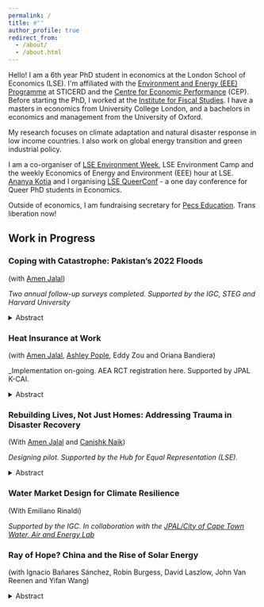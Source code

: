 ```yaml
---
permalink: /
title: #""
author_profile: true
redirect_from: 
  - /about/
  - /about.html
---
```


Hello! I am a 6th year PhD student in economics at the London School of Economics (LSE). I'm affiliated with the [Environment and Energy (EEE) Programme](https://sticerd.lse.ac.uk/_new/our-work/economics-of-environment-and-energy/) at STICERD and the [Centre for Economic Performance](https://cep.lse.ac.uk/_new/people/person.asp?id=11236#:~:text=Pol%20Simpson%20is%20a%20PhD,the%20Institute%20for%20Fiscal%20Studies.) (CEP). Before starting the PhD, I worked at the [Institute for Fiscal Studies](https://ifs.org.uk). I have a masters in economics from University College London, and a bachelors in economics and management from the University of Oxford. 

My research focuses on climate adaptation and natural disaster response in low income countries. I also work on global energy transition and green industrial policy. 

I am a co-organiser of [LSE Environment Week](https://www.lse-environment-week.com), LSE Environment Camp and the weekly Economics of Energy and Environment (EEE) hour at LSE. [Ananya Kotia](https://ananyakotia.com) and I organising [LSE QueerConf](https://www.lsequeerconf.com) - a one day conference for Queer PhD students in Economics. 

Outside of economics, I am fundraising secretary for [Pecs Education](https://pecseducation.com). Trans liberation now!  

## Work in Progress 

### Coping with Catastrophe: Pakistan’s 2022 Floods

(with [Amen Jalal](https://amenjalal.com))

_Two annual follow-up surveys completed. Supported by the IGC, STEG and Harvard University_

<details>
  <summary>Abstract</summary>
Disaster response policies often focus on immediate relief or long-term reconstruction, but what happens in between? We examine how the impacts of Pakistan's 2022 floods evolve over two years, by collecting panel data from 5,100 low-income households across six districts, and leveraging exogenous local variation in topography and rainfall to estimate causal effects. One year post-floods, a more severe flood shock depleted household assets and reduced labor demand, prompting households to sell assets, commute further for work, and turn to self-employment. They also received more formal and informal aid. As a result, they were able to sustain consumption levels on par with less affected households. However, by year two these patterns are reversed: more flooded households have returned to private employment, working similar hours as less flooded households, but doing so at lower wages. They are also more likely to report reducing consumption and health expenditure, taking new loans and drawing down savings to make ends meet. We also find that more intense floods have persistent negative impacts on physical and mental health - particularly women’s. These findings reveal a medium-run assistance gap: after emergency relief but before long-run reconstruction, households face income risks that standard disaster response overlooks, allowing the effects of climate shocks to persist through labor markets.

</details>

### Heat Insurance at Work 

(with [Amen Jalal](https://amenjalal.com), [Ashley Pople](https://www.ashleypople.com), Eddy Zou and Oriana Bandiera)

_Implementation on-going. AEA RCT registration here. Supported by JPAL K-CAI.

<details>
  <summary>Abstract</summary>
Heatwaves, intensified by climate change, hit the poorest the hardest. Many are exposed to dangerous temperatures through outdoor work or limited access to adaptive resources. In 2024, 37 cities in India surpassed 45°C (113°F), and around 40,000 heat stroke cases were reported. How can social protection systems evolve to address the growing losses caused by extreme heat? We evaluate an innovative intervention in India that offers automatic daily wage payments to low-income workers when temperatures exceed a predetermined threshold. Developed by the Self Employed Women’s Association (SEWA) – a union representing over 3 million informal workers – the scheme is the world’s first parametric heat insurance product targeting earnings loss. We use a randomized encouragement design, incentivizing SEWA officers to promote enrollment in 2,821 treatment villages, while 2,821 control villages receive no targeted outreach. Panel survey data – combined with high-frequency measurement during the hot season – will allow us to estimate impacts on labor supply, financial decisions, health, consumption, and adaptive behavior. We also assess willingness to pay relative to actuarially fair pricing, providing evidence on the potential for commercial insurance-based heat protection.
</details>

### Rebuilding Lives, Not Just Homes: Addressing Trauma in Disaster Recovery

(With [Amen Jalal](https://amenjalal.com) and [Canishk Naik](https://canishknaik.github.io)) 

_Designing pilot. Supported by the Hub for Equal Representation (LSE)._

<details>
  <summary>Abstract</summary>

  Disaster recovery often focuses on rebuilding physical infrastructure, overlooking the mental health impact of traumatic events like floods. In Pakistan, where flooding in 2022 submerged a third of the country and lasted up to 8 months, women exposed to a more intense flood shock were 11 pp more likely to have severe psychological distress 2 years later. Ignoring mental health in reconstruction may prolong the socio-economic impact of disasters by limiting individuals’ ability to work, plan, and recover. This project explores complementarities between mental health support and the standard infrastructure-focused approach by randomizing a trauma-based mental health intervention and leveraging natural variation in access to a housing reconstruction program in a 2x2 design. Our findings aim to measure the non-economic losses and damages of climate catastrophes, and inform more holistic disaster recovery policies that address both physical and psychological needs.

  </details>

### Water Market Design for Climate Resilience

(With Emiliano Rinaldi) 

_Supported by the IGC. In collaboration with the [JPAL/City of Cape Town Water, Air and Energy Lab](https://www.povertyactionlab.org/page/water-air-and-energy-wae-lab-city-cape-town)_ 

### Ray of Hope? China and the Rise of Solar Energy

(with Ignacio Bañares Sánchez, Robin Burgess, David Laszlow, John Van Reenen and Yifan Wang) 

<details>
  <summary>Abstract</summary>
The rapid decline in the global cost of solar panels from the early 2000s coincided with China's growing dominance in solar photovoltaics (PV) and its adoption of green industrial policies. We evaluate the effectiveness of local, city-level policies to encourage growth and innovation in the Chinese solar industry. Using new data on solar subsidy policies, patenting, production and trade and a synthetic-difference-in-differences approach, we show that production subsidies caused large increases in solar PV output, innovation and productivity. Cities combining production subsidies with R&D support had an even larger impact. We can reject negative spillovers to other cities, finding that business stealing effects are outweighted by knowledge spillovers. Although demand subsidies targeted at solar generation reduced pollution, they had little impact on local solar output and innovation, as additional demand was largely met by supply from other Chinese cities. We interpret these results through the lens of a quantified general equilibrium model with heterogeneous manufacturers, intra-national and international trade costs, and endogenous choices of R&D, entry/exit and trade. Our results suggest substantial benefits to China from its solar policy, even abstracting from the climate change externality. We draw implications for green industrial policies in other countries, suggesting such interventions can foster growth in clean energy. 
</details>



